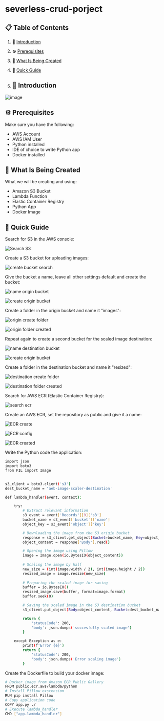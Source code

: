 # severless-crud-porject

## 📋 <a name="table">Table of Contents</a>

1. 🤖 [Introduction](#introduction)
2. ⚙️ [Prerequisites](#prerequisites)
3. 🔋 [What Is Being Created](#what-is-being-created)
4. 🤸 [Quick Guide](#quick-guide)

5. ## <a name="introduction">🤖 Introduction</a>

![image](https://github.com/user-attachments/assets/5b155759-393b-4d78-8f08-a2d101e093fe)

## <a name="prerequisites">⚙️ Prerequisites</a>

Make sure you have the following:

- AWS Account
- AWS IAM User
- Python installed
- IDE of choice to write Python app
- Docker installed

## <a name="what-is-being-created">🔋 What Is Being Created</a>

What we will be creating and using:

- Amazon S3 Bucket
- Lambda Function
- Elastic Container Registry
- Python App
- Docker Image

## <a name="quick-guide">🤸 Quick Guide</a>

Search for S3 in the AWS console:

![Search S3](https://github.com/user-attachments/assets/95398f1d-6257-474d-b49a-77cb97a1b1b9)

Create a S3 bucket for uploading images:

![create bucket search](https://github.com/user-attachments/assets/2036b96c-cc53-4041-87c0-df699d85ec0d)

Give the bucket a name, leave all other settings default and create the bucket:

![name origin bucket](https://github.com/user-attachments/assets/9ea47637-0ce6-45ea-b183-7c65e5765a6f)

![create origin bucket](https://github.com/user-attachments/assets/70c0b4a2-37fa-4148-8571-9957457b00f8)

Create a folder in the origin bucket and name it "images":

![origin create folder](https://github.com/user-attachments/assets/07417f85-09fb-44fd-935f-4d05a5211afb)

![origin folder created](https://github.com/user-attachments/assets/2e93c6df-5242-4c42-ae15-636dff402e23)

Repeat again to create a second bucket for the scaled image destination:

![name destination bucket](https://github.com/user-attachments/assets/f223fc1f-6ccc-45d4-b7d2-e88ed4942de2)

![create origin bucket](https://github.com/user-attachments/assets/401867b2-fc4c-46d5-9b9e-83203d89c652)

Create a folder in the destination bucket and name it "resized":

![destination create folder](https://github.com/user-attachments/assets/e5b819bd-47e2-4831-9bd5-eecc85e792ad)

![destination folder created](https://github.com/user-attachments/assets/04667814-438c-4458-aada-f51cd475ba10)


Search for AWS ECR (Elastic Container Registry):

![search ecr](https://github.com/user-attachments/assets/4e9ed15e-5a49-4ad4-8d8e-6a23b6aa6a95)

Create an AWS ECR, set the repository as public and give it a name:

![ECR create](https://github.com/user-attachments/assets/bfc82b4c-7cc0-4086-aeb9-3c6380fbfb9d)

![ECR config](https://github.com/user-attachments/assets/d5ac1bd7-8d44-43be-a69a-0830df2b0b8e)

![ECR created](https://github.com/user-attachments/assets/60482c75-a8a9-437d-a079-dd36b4c1aa68)

Write the Python code the application:

```bash
import json
import boto3
from PIL import Image

 
s3_client = boto3.client('s3')
dest_bucket_name = 'aeb-image-scaler-destination'

def lambda_handler(event, context):

    try:
        # Extract relevant information
        s3_event = event['Records'][0]['s3']
        bucket_name = s3_event['bucket']['name']
        object_key = s3_event['object']['key']

        # Downloading the image from the S3 origin bucket
        response = s3_client.get_object(Bucket=bucket_name, Key=object_key)
        object_content = response['Body'].read()

        # Opening the image using Pillow
        image = Image.open(io.BytesIO(object_content))
        
        # Scaling the image by half
        new_size = (int(image.width / 2), int(image.height / 2))
        resized_image = image.resize(new_size)
        
        # Preparing the scaled image for saving
        buffer = io.BytesIO()
        resized_image.save(buffer, format=image.format)
        buffer.seek(0)

        # Saving the scaled image in the S3 destination bucket
        s3_client.put_object(Body=object_content, Bucket=dest_bucket_name, Key=f'resized/{object_key}' )

        return {
            'statusCode': 200,
            'body': json.dumps('succesfully scaled image')
        }

    except Exception as e:
        print(f'Error {e}')
        return {
            'statusCode': 200,
            'body': json.dumps('Error scaling image')
        }
```
Create the Dockerfile to build your docker image:

```bash
# Docker image from Amazon ECR Public Gallery
FROM public.ecr.aws/lambda/python
# Install Pillow exstension
RUN pip install Pillow
# Copy application code
COPY app.py ./
# Execute lambda_handler
CMD ["app.lambda_handler"]
```





